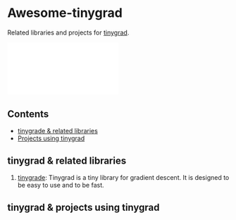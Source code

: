# Awesome-tinygrad

Related libraries and projects for [tinygrad](https://github.com/tinygrad/tinygrad).

<picture>
  <source media="(prefers-color-scheme: light)" srcset="/docs/logo_tiny_light.svg">
  <img alt="tiny corp logo" src="/images/logo_tiny_dark.svg" width="50%" height="50%">
</picture>


## Contents

- [tinygrade & related libraries](#tinygrad--related-libraries)
- [Projects using tinygrad](#tiny--projects-using-tinygrad)


## tinygrad & related libraries

1. [tinygrade](http://tingrad.org): Tinygrad is a tiny library for gradient descent. It is designed to be easy to use and to be fast.


## tinygrad  & projects using tinygrad
